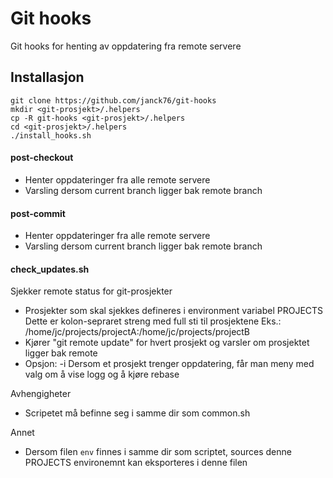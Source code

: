 # Git hooks
Git hooks for henting av oppdatering fra remote servere 


## Installasjon
```
git clone https://github.com/janck76/git-hooks
mkdir <git-prosjekt>/.helpers
cp -R git-hooks <git-prosjekt>/.helpers
cd <git-prosjekt>/.helpers
./install_hooks.sh
``` 

#### post-checkout
* Henter oppdateringer fra alle remote servere 
* Varsling dersom current branch ligger bak remote branch

#### post-commit
* Henter oppdateringer fra alle remote servere
* Varsling dersom current branch ligger bak remote branch

#### check_updates.sh
Sjekker remote status for git-prosjekter
* Prosjekter som skal sjekkes defineres i environment variabel PROJECTS
  Dette er kolon-sepraret streng med full sti til prosjektene
  Eks.: /home/jc/projects/projectA:/home/jc/projects/projectB
* Kjører "git remote update" for hvert prosjekt og varsler om
  prosjektet ligger bak remote
* Opsjon: -i
  Dersom et prosjekt trenger oppdatering, får man meny med valg om
  å vise logg og å kjøre rebase

Avhengigheter
* Scripetet må befinne seg i samme dir som common.sh

Annet
* Dersom filen `env` finnes i samme dir som scriptet, sources denne
  PROJECTS environemnt kan eksporteres i denne filen


